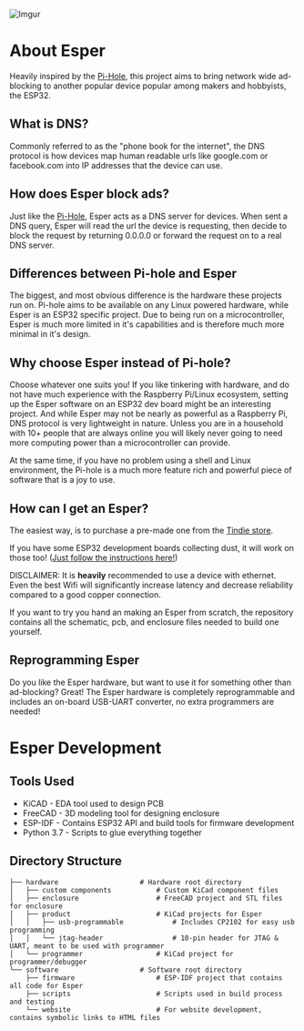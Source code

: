 ![Imgur](https://i.imgur.com/srEjdoel.jpg)

# About Esper

Heavily inspired by the [Pi-Hole](https://github.com/pi-hole/pi-hole), this project aims to bring network wide ad-blocking to another popular device popular among makers and hobbyists, the ESP32.

## What is DNS?

Commonly referred to as the "phone book for the internet", the DNS protocol is how devices map human readable urls like google.com or facebook.com into IP addresses that the device can use.

## How does Esper block ads?

Just like the [Pi-Hole](https://github.com/pi-hole/pi-hole), Esper acts as a DNS server for devices. When sent a DNS query, Esper will read the url the device is requesting, then decide to block the request by returning 0.0.0.0 or forward the request on to a real DNS server.

## Differences between Pi-hole and Esper

The biggest, and most obvious difference is the hardware these projects run on. Pi-hole aims to be available on any Linux powered hardware, while Esper is an ESP32 specific project. Due to being run on a microcontroller, Esper is much more limited in it's capabilities and is therefore much more minimal in it's design.

## Why choose Esper instead of Pi-hole?

Choose whatever one suits you! If you like tinkering with hardware, and do not have much experience with the Raspberry Pi/Linux ecosystem, setting up the Esper software on an ESP32 dev board might be an interesting project. And while Esper may not be nearly as powerful as a Raspberry Pi, DNS protocol is very lightweight in nature. Unless you are in a household with 10+ people that are always online you will likely never going to need more computing power than a microcontroller can provide.

At the same time, if you have no problem using a shell and Linux environment, the Pi-hole is a much more feature rich and powerful piece of software that is a joy to use.

## How can I get an Esper?

The easiest way, is to purchase a pre-made one from the [Tindie store](https://www.tindie.com/products/esper/esper/).

If you have some ESP32 development boards collecting dust, it will work on those too! ([Just follow the instructions here!](https://github.com/openesper/esper/blob/main/software/README.md))

DISCLAIMER: It is **heavily** recommended to use a device with ethernet. Even the best Wifi will significantly increase latency and decrease reliability compared to a good copper connection.

If you want to try you hand an making an Esper from scratch, the repository contains all the schematic, pcb, and enclosure files needed to build one yourself.

## Reprogramming Esper

Do you like the Esper hardware, but want to use it for something other than ad-blocking? Great! The Esper hardware is completely reprogrammable and includes an on-board USB-UART converter, no extra programmers are needed!

# Esper Development

## Tools Used

* KiCAD	- EDA tool used to design PCB
* FreeCAD - 3D modeling tool for designing enclosure
* ESP-IDF - Contains ESP32 API and build tools for firmware development
* Python 3.7 - Scripts to glue everything together

## Directory Structure

    ├── hardware                    # Hardware root directory
    │   ├── custom components           # Custom KiCad component files
    │   ├── enclosure                   # FreeCAD project and STL files for enclosure
    │   ├── product                     # KiCad projects for Esper
    │   │   ├── usb-programmable        	# Includes CP2102 for easy usb programming
    │   │   └── jtag-header             	# 10-pin header for JTAG & UART, meant to be used with programmer
    │   └── programmer                  # KiCad project for programmer/debugger
    └── software                    # Software root directory
        ├── firmware                    # ESP-IDF project that contains all code for Esper
        ├── scripts                     # Scripts used in build process and testing
        └── website                     # For website development, contains symbolic links to HTML files

